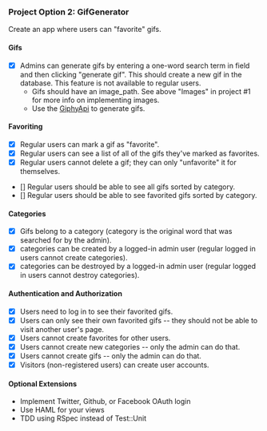 ### Project Option 2: GifGenerator

Create an app where users can "favorite" gifs.

#### Gifs

* [x] Admins can generate gifs by entering a one-word search term in field and then clicking "generate gif". This should create a new gif in the database. This feature is not available to regular users.
  * Gifs should have an image_path. See above "Images" in project #1 for more info on implementing images.
  * Use the [GiphyApi](https://github.com/giphy/GiphyAPI) to generate gifs.

#### Favoriting

* [x] Regular users can mark a gif as "favorite".
* [x] Regular users can see a list of all of the gifs they've marked as favorites.
* [x] Regular users cannot delete a gif; they can only "unfavorite" it for themselves.
* [] Regular users should be able to see all gifs sorted by category.
* [] Regular users should be able to see favorited gifs sorted by category.

#### Categories

* [x] Gifs belong to a category (category is the original word that was searched for by the admin).
* [x] categories can be created by a logged-in admin user (regular logged in users cannot create categories).
* [x] categories can be destroyed by a logged-in admin user (regular logged in users cannot destroy categories).

#### Authentication and Authorization

* [x] Users need to log in to see their favorited gifs.
* [x] Users can only see their own favorited gifs -- they should not be able to visit another user's page.
* [x] Users cannot create favorites for other users.
* [x] Users cannot create new categories -- only the admin can do that.
* [x] Users cannot create gifs -- only the admin can do that.
* [x] Visitors (non-registered users) can create user accounts.

#### Optional Extensions

* Implement Twitter, Github, or Facebook OAuth login
* Use HAML for your views
* TDD using RSpec instead of Test::Unit
